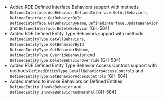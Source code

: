 * Added RDE Defined Interface Behaviors support with methods `DefinedInterface.AddBehavior`, `DefinedInterface.GetAllBehaviors`,
  `DefinedInterface.GetBehaviorById` `DefinedInterface.GetBehaviorByName`, `DefinedInterface.UpdateBehavior` and
  `DefinedInterface.DeleteBehavior` [GH-584]
* Added RDE Defined Entity Type Behaviors support with methods `DefinedEntityType.GetAllBehaviors`,
  `DefinedEntityType.GetBehaviorById` `DefinedEntityType.GetBehaviorByName`, `DefinedEntityType.OverrideBehavior` and
  `DefinedEntityType.DeleteBehaviorOverride` [GH-584]
* Added RDE Defined Entity Type Behavior Access Controls support with methods `DefinedEntityType.GetAllBehaviorsAccessControls` and 
  `DefinedEntityType.SetBehaviorAccessControls` [GH-584]
* Added method to invoke Behaviors on Defined Entities `DefinedEntity.InvokeBehavior` and `DefinedEntity.InvokeBehaviorAndMarshal` [GH-584]
